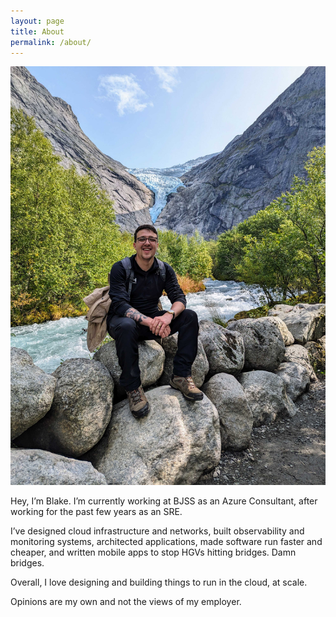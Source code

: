 ```yaml
---
layout: page
title: About
permalink: /about/
---
```


![Blake](/assets/img/blake.jpg "Blake")

Hey, I’m Blake. I’m currently working at BJSS as an Azure Consultant, after working for the past few years as an SRE.

I’ve designed cloud infrastructure and networks, built observability and monitoring systems, architected applications, made software run faster and cheaper, and written mobile apps to stop HGVs hitting bridges. Damn bridges.

Overall, I love designing and building things to run in the cloud, at scale.

Opinions are my own and not the views of my employer.
